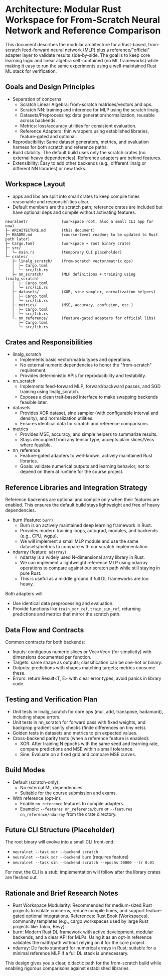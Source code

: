 # Architecture: Modular Rust Workspace for From-Scratch Neural Network and Reference Comparison

This document describes the modular architecture for a Rust-based, from-scratch feed-forward neural network (MLP) plus a reference/"official" adapter layer to validate results side-by-side. The goal is to keep core learning logic and linear algebra self-contained (no ML frameworks) while making it easy to run the same experiments using a well-maintained Rust ML stack for verification.


## Goals and Design Principles

- Separation of concerns
  - Scratch Linear Algebra: from-scratch matrices/vectors and ops.
  - Scratch NN: training and inference for MLP using the scratch linalg.
  - Datasets/Preprocessing: data generation/normalization, reusable across backends.
  - Metrics: loss/accuracy utilities for consistent evaluation.
  - Reference Adapters: thin wrappers using established libraries, feature-gated and optional.
- Reproducibility: Same dataset generators, metrics, and evaluation harness for both scratch and reference paths.
- Build stability: The default build uses only the scratch crates (no external heavy dependencies). Reference adapters are behind features.
- Extensibility: Easy to add other backends (e.g., different linalg or different NN libraries) or new tasks.


## Workspace Layout

- apps and libs are split into small crates to keep compile times reasonable and responsibilities clear.
- Default members are the scratch path; reference crates are included but have optional deps and compile without activating features.

```
neuralnet/               (workspace root, also a small CLI app for now)
├─ ARCHITECTURE.md       (this document)
├─ README.md             (course-level readme; to be updated to Rust path later)
├─ Cargo.toml            (workspace + root binary crate)
├─ src/
│  └─ main.rs            (temporary CLI placeholder)
└─ crates/
   ├─ linalg_scratch/    (from-scratch vector/matrix ops)
   │  ├─ Cargo.toml
   │  └─ src/lib.rs
   ├─ nn_scratch/        (MLP definitions + training using linalg_scratch)
   │  ├─ Cargo.toml
   │  └─ src/lib.rs
   ├─ datasets/          (XOR, sine sampler, normalization helpers)
   │  ├─ Cargo.toml
   │  └─ src/lib.rs
   ├─ metrics/           (MSE, accuracy, confusion, etc.)
   │  ├─ Cargo.toml
   │  └─ src/lib.rs
   └─ nn_reference/      (feature-gated adapters for official libs)
      ├─ Cargo.toml
      └─ src/lib.rs
```


## Crates and Responsibilities

- linalg_scratch
  - Implements basic vector/matrix types and operations.
  - No external numeric dependencies to honor the "from-scratch" requirement.
  - Provides deterministic APIs for reproducibility and testability.
- nn_scratch
  - Implements feed-forward MLP, forward/backward passes, and SGD training using linalg_scratch.
  - Exposes a clean trait-based interface to make swapping backends feasible later.
- datasets
  - Provides XOR dataset, sine sampler (with configurable interval and density), and normalization utilities.
  - Ensures identical data for scratch and reference comparisons.
- metrics
  - Provides MSE, accuracy, and simple helpers to summarize results.
  - Stays decoupled from any tensor type; accepts plain slices/Vecs where feasible.
- nn_reference
  - Feature-gated adapters to well-known, actively maintained Rust libraries.
  - Goals: validate numerical outputs and learning behavior, not to depend on them at runtime for the course project.


## Reference Libraries and Integration Strategy

Reference backends are optional and compile only when their features are enabled. This ensures the default build stays lightweight and free of heavy dependencies.

- burn (feature: `burn`)
  - Burn is an actively maintained deep learning framework in Rust.
  - Provides modern training loops, autograd, modules, and backends (e.g., CPU, wgpu).
  - We will implement a small MLP module and use the same datasets/metrics to compare with our scratch implementation.
- ndarray (feature: `ndarray`)
  - ndarray is a widely used N-dimensional array library in Rust.
  - We can implement a lightweight reference MLP using ndarray operations to compare against our scratch path while still staying in pure Rust.
  - This is useful as a middle ground if full DL frameworks are too heavy.

Both adapters will:
- Use identical data preprocessing and evaluation.
- Provide functions like `train_xor_ref`, `train_sin_ref`, returning predictions and metrics that mirror the scratch path.


## Data Flow and Contracts

Common contracts for both backends:
- Inputs: contiguous numeric slices or Vec<Vec<f32>> (for simplicity) with dimensions documented per function.
- Targets: same shape as outputs; classification can be one-hot or binary.
- Outputs: predictions with shapes matching targets; metrics consume these.
- Errors: return Result<T, E> with clear error types; avoid panics in library code.


## Testing and Verification Plan

- Unit tests in linalg_scratch for core ops (mul, add, transpose, hadamard), including shape errors.
- Unit tests in nn_scratch for forward pass with fixed weights, and backprop gradient sanity checks (finite differences on tiny nets).
- Golden tests in datasets and metrics to pin expected values.
- Cross-backend parity tests (when a reference feature is enabled):
  - XOR: After training N epochs with the same seed and learning rate, compare predictions and MSE within a small tolerance.
  - Sine: Evaluate on a fixed grid and compare MSE curves.


## Build Modes

- Default (scratch-only):
  - No external ML dependencies.
  - Suitable for the course submission and exams.
- With reference (opt-in):
  - Enable `nn_reference` features to compile adapters.
  - Example: `--features nn_reference/burn` or `--features nn_reference/ndarray` from the crate directory.


## Future CLI Structure (Placeholder)

The root binary will evolve into a small CLI front-end:
- `neuralnet --task xor --backend scratch`
- `neuralnet --task xor --backend burn` (requires feature)
- `neuralnet --task sin --backend scratch --epochs 20000 --lr 0.01`

For now, the CLI is a stub; implementation will follow after the library crates are fleshed out.


## Rationale and Brief Research Notes

- Rust Workspace Modularity: Recommended for medium-sized Rust projects to isolate concerns, reduce compile times, and support feature-gated optional integrations. References: Rust Book (Workspaces), community templates (e.g., cargo workspaces used by large Rust projects like Tokio, Bevy).
- burn: Modern Rust DL framework with active development, modular backends, and a clear API for MLPs. Using it as an opt-in reference validates the math/path without relying on it for the core project.
- ndarray: De facto standard for numerical arrays in Rust; suitable for a minimal reference MLP if a full DL stack is unnecessary.

This design gives you a clear, didactic path for the from-scratch build while enabling rigorous comparisons against established libraries.

